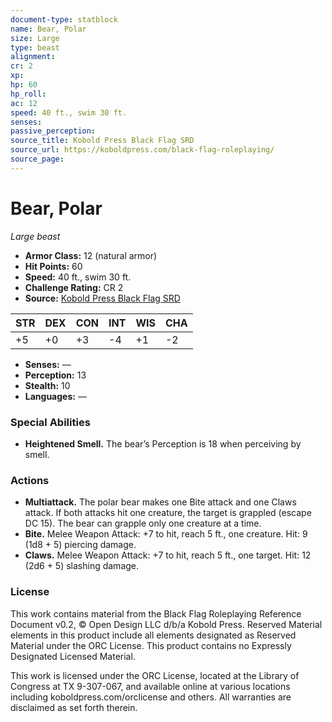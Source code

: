 ```yaml
---
document-type: statblock
name: Bear, Polar
size: Large
type: beast
alignment: 
cr: 2
xp: 
hp: 60
hp_roll: 
ac: 12
speed: 40 ft., swim 30 ft.
senses: 
passive_perception: 
source_title: Kobold Press Black Flag SRD
source_url: https://koboldpress.com/black-flag-roleplaying/
source_page: 
---
```


# Bear, Polar

*Large beast*

- **Armor Class:** 12 (natural armor)
- **Hit Points:** 60
- **Speed:** 40 ft., swim 30 ft.
- **Challenge Rating:** CR 2
- **Source:** [Kobold Press Black Flag SRD](https://koboldpress.com/black-flag-roleplaying/)

| STR | DEX | CON | INT | WIS | CHA |
| --- | --- | --- | --- | --- | --- |
| +5 | +0 | +3 | -4 | +1 | -2 |

- **Senses:** —
- **Perception:** 13
- **Stealth:** 10
- **Languages:** —

### Special Abilities

- **Heightened Smell.** The bear’s Perception is 18 when perceiving by smell.

### Actions

- **Multiattack.** The polar bear makes one Bite attack and one Claws attack. If both attacks hit one creature, the target is grappled (escape DC 15). The bear can grapple only one creature at a time.
- **Bite.** Melee Weapon Attack: +7 to hit, reach 5 ft., one creature. Hit: 9 (1d8 + 5) piercing damage.
- **Claws.** Melee Weapon Attack: +7 to hit, reach 5 ft., one target. Hit: 12 (2d6 + 5) slashing damage.

### License

This work contains material from the Black Flag Roleplaying Reference Document v0.2, © Open Design LLC d/b/a Kobold Press. Reserved Material elements in this product include all elements designated as Reserved Material under the ORC License. This product contains no Expressly Designated Licensed Material.

This work is licensed under the ORC License, located at the Library of Congress at TX 9-307-067, and available online at various locations including koboldpress.com/orclicense and others. All warranties are disclaimed as set forth therein.
